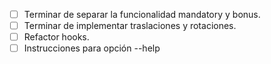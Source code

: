 * [ ] Terminar de separar la funcionalidad mandatory y bonus.
* [ ] Terminar de implementar traslaciones y rotaciones.
* [ ] Refactor hooks.
* [ ] Instrucciones para opción --help
